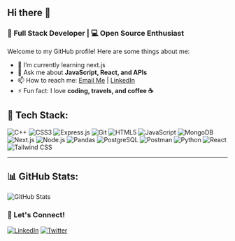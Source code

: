 ## Hi there 👋
### 🚀 Full Stack Developer | 💻 Open Source Enthusiast


Welcome to my GitHub profile! Here are some things about me:

- 🌱 I’m currently learning next.js
- 💬 Ask me about **JavaScript, React, and APIs**
- 📫 How to reach me: [Email Me](tanishkudiya365@gmail.com) | [LinkedIn](https://www.linkedin.com/in/tanishk-udiya-366b6b25a/)
- ⚡ Fun fact: I love **coding, travels, and coffee ☕**

## 🚀 Tech Stack:
![C++](https://img.shields.io/badge/C++-%2300599C.svg?style=for-the-badge&logo=c%2B%2B&logoColor=white)
![CSS3](https://img.shields.io/badge/CSS3-%231572B6.svg?style=for-the-badge&logo=css3&logoColor=white)
![Express.js](https://img.shields.io/badge/Express.js-%23404d59.svg?style=for-the-badge&logo=express&logoColor=white)
![Git](https://img.shields.io/badge/Git-%23F05033.svg?style=for-the-badge&logo=git&logoColor=white)
![HTML5](https://img.shields.io/badge/HTML5-%23E34F26.svg?style=for-the-badge&logo=html5&logoColor=white)
![JavaScript](https://img.shields.io/badge/JavaScript-%23F7DF1E.svg?style=for-the-badge&logo=javascript&logoColor=black)
![MongoDB](https://img.shields.io/badge/MongoDB-%2347A248.svg?style=for-the-badge&logo=mongodb&logoColor=white)
![Next.js](https://img.shields.io/badge/Next.js-%23000000.svg?style=for-the-badge&logo=next.js&logoColor=white)
![Node.js](https://img.shields.io/badge/Node.js-%23339933.svg?style=for-the-badge&logo=node.js&logoColor=white)
![Pandas](https://img.shields.io/badge/Pandas-%23150458.svg?style=for-the-badge&logo=pandas&logoColor=white)
![PostgreSQL](https://img.shields.io/badge/PostgreSQL-%234169E1.svg?style=for-the-badge&logo=postgresql&logoColor=white)
![Postman](https://img.shields.io/badge/Postman-%23FF6C37.svg?style=for-the-badge&logo=postman&logoColor=white)
![Python](https://img.shields.io/badge/Python-%233776AB.svg?style=for-the-badge&logo=python&logoColor=white)
![React](https://img.shields.io/badge/React-%2361DAFB.svg?style=for-the-badge&logo=react&logoColor=black)
![Tailwind CSS](https://img.shields.io/badge/Tailwind%20CSS-%2338B2AC.svg?style=for-the-badge&logo=tailwind-css&logoColor=white)

---

## 📊 GitHub Stats:
![GitHub Stats](https://github-readme-stats.vercel.app/api?username=tanishkudiya&show_icons=true&theme=radical)

### 🎯 Let's Connect!
[![LinkedIn](https://img.shields.io/badge/LinkedIn-%230077B5?style=for-the-badge&logo=linkedin&logoColor=white)](https://www.linkedin.com/in/tanishk-udiya-366b6b25a/)
[![Twitter](https://img.shields.io/badge/Twitter-%231DA1F2?style=for-the-badge&logo=twitter&logoColor=white)](https://x.com/UdiyaTanis43966)
